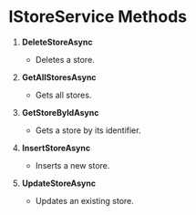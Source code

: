 # IStoreService Methods

1. **DeleteStoreAsync**
   - Deletes a store.

2. **GetAllStoresAsync**
   - Gets all stores.

3. **GetStoreByIdAsync**
   - Gets a store by its identifier.

4. **InsertStoreAsync**
   - Inserts a new store.

5. **UpdateStoreAsync**
   - Updates an existing store.


